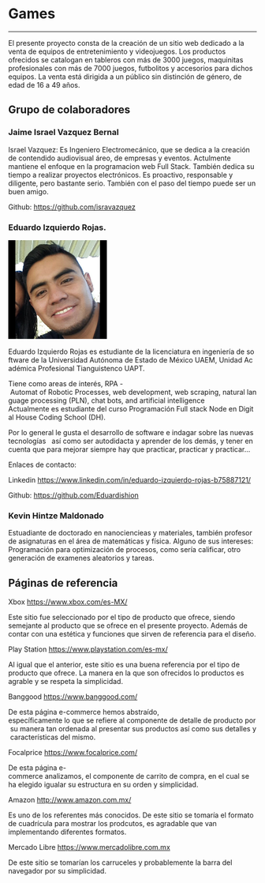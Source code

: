 # Games

---

El presente proyecto consta de la creación de un sitio web dedicado a la venta de equipos de entretenimiento y videojuegos.
Los productos ofrecidos se catalogan en tableros con más de 3000 juegos, maquinitas profesionales con más de 7000 juegos, futbolitos y accesorios para dichos equipos. La venta está dirigida a un público sin distinción de género, de edad de 16 a 49 años.

## Grupo de colaboradores

### Jaime Israel Vazquez Bernal

Israel Vazquez: Es Ingeniero Electromecánico, que se dedica a la creación de contendido audiovisual áreo, de empresas y eventos. Actulmente mantiene el enfoque en la programacion web Full Stack. También dedica su tiempo a realizar proyectos electrónicos. Es proactivo, responsable y diligente, pero bastante serio. También con el paso del tiempo puede ser un buen amigo.

Github:
https://github.com/isravazquez

### Eduardo Izquierdo Rojas.

![alt yo](https://github.com/Eduardishion/Eduardishion/blob/main/avatar.png)

Eduardo Izquierdo Rojas es estudiante de la licenciatura en ingeniería de software de la Universidad Autónoma de Estado de México UAEM, Unidad Académica Profesional Tianguistenco UAPT.

Tiene como areas de interés, RPA - Automat of Robotic Processes, web development, web scraping, natural language processing (PLN), chat bots, and artificial intelligence Actualmente es estudiante del curso Programación Full stack Node en Digital House Coding School (DH).

Por lo general le gusta el desarrollo de software e indagar sobre las nuevas tecnologías   así como ser autodidacta y aprender de los demás, y tener en cuenta que para mejorar siempre hay que practicar, practicar y practicar...

Enlaces de contacto:

Linkedin
https://www.linkedin.com/in/eduardo-izquierdo-rojas-b75887121/

Github:
https://github.com/Eduardishion

### Kevin Hintze Maldonado

Estuadiante de doctorado en nanociencieas y materiales, también profesor de asignaturas en el área de matemáticas y física.
Alguno de sus intereses: Programación para optimización de procesos, como sería calificar, otro generación de examenes aleatorios y tareas.

## Páginas de referencia

Xbox
https://www.xbox.com/es-MX/

Este sitio fue seleccionado por el tipo de producto que ofrece, siendo semejante al producto que se ofrece en el presente proyecto. Además de contar con una estética y funciones que sirven de referencia para el diseño.

Play Station
https://www.playstation.com/es-mx/

Al igual que el anterior, este sitio es una buena referencia por el tipo de producto que ofrece. La manera en la que son ofrecidos lo productos es agrable y se respeta la simplicidad.

Banggood
https://www.banggood.com/

De esta página e-commerce hemos abstraído, específicamente lo que se refiere al componente de detalle de producto por su manera tan ordenada al presentar sus productos así como sus detalles y características del mismo.

Focalprice
https://www.focalprice.com/

De esta página e-commerce analizamos, el componente de carrito de compra, en el cual se ha elegido igualar su estructura en su orden y simplicidad.

Amazon
http://www.amazon.com.mx/

Es uno de los referentes más conocidos. De este sitio se tomaría el formato de cuadrícula para mostrar los prodcutos, es agradable que van implementando diferentes formatos.

Mercado Libre
https://www.mercadolibre.com.mx

De este sitio se tomarían los carruceles y probablemente la barra del navegador por su simplicidad.
